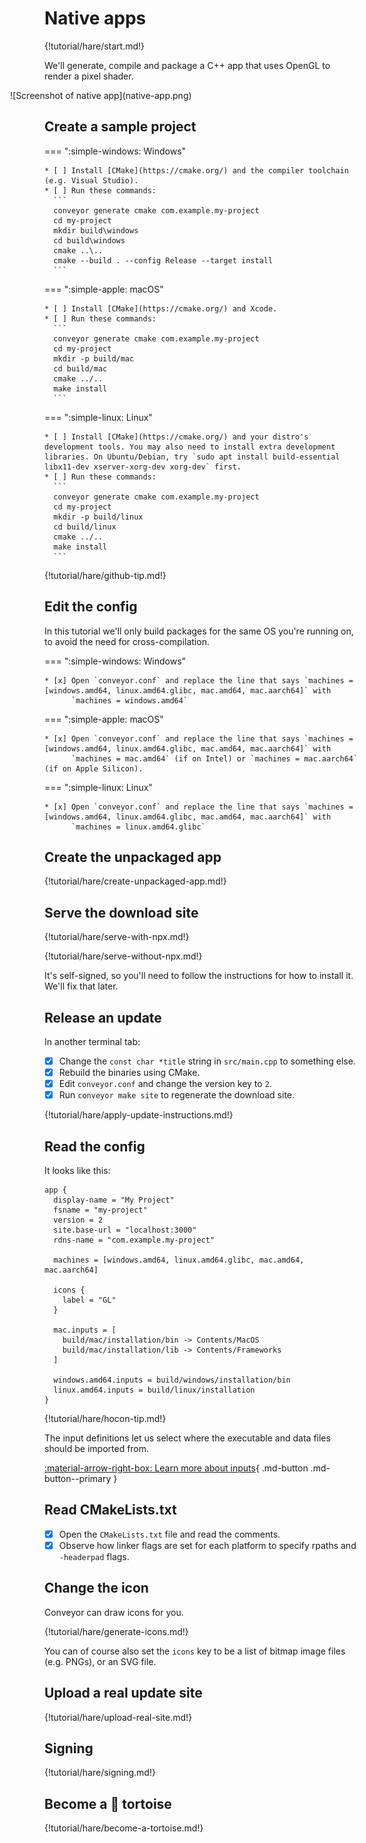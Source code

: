 # Native apps

{!tutorial/hare/start.md!}

We'll generate, compile and package a C++ app that uses OpenGL to render a pixel shader.

<div style="margin-left: -55px" markdown>
![Screenshot of native app](native-app.png)
</div>

## Create a sample project

=== ":simple-windows: Windows"

    * [ ] Install [CMake](https://cmake.org/) and the compiler toolchain (e.g. Visual Studio).
    * [ ] Run these commands: 
      ```
      conveyor generate cmake com.example.my-project
      cd my-project
      mkdir build\windows
      cd build\windows
      cmake ..\..
      cmake --build . --config Release --target install
      ```
  
=== ":simple-apple: macOS"

    * [ ] Install [CMake](https://cmake.org/) and Xcode.
    * [ ] Run these commands:
      ```
      conveyor generate cmake com.example.my-project
      cd my-project
      mkdir -p build/mac
      cd build/mac
      cmake ../..
      make install
      ```

=== ":simple-linux: Linux"

    * [ ] Install [CMake](https://cmake.org/) and your distro's development tools. You may also need to install extra development libraries. On Ubuntu/Debian, try `sudo apt install build-essential libx11-dev xserver-xorg-dev xorg-dev` first.
    * [ ] Run these commands:
      ```
      conveyor generate cmake com.example.my-project
      cd my-project
      mkdir -p build/linux
      cd build/linux
      cmake ../..
      make install
      ```

{!tutorial/hare/github-tip.md!}

## Edit the config

In this tutorial we'll only build packages for the same OS you're running on, to avoid the need for cross-compilation. 

=== ":simple-windows: Windows"

    * [x] Open `conveyor.conf` and replace the line that says `machines = [windows.amd64, linux.amd64.glibc, mac.amd64, mac.aarch64]` with
          `machines = windows.amd64`

=== ":simple-apple: macOS"

    * [x] Open `conveyor.conf` and replace the line that says `machines = [windows.amd64, linux.amd64.glibc, mac.amd64, mac.aarch64]` with
          `machines = mac.amd64` (if on Intel) or `machines = mac.aarch64` (if on Apple Silicon).

=== ":simple-linux: Linux"

    * [x] Open `conveyor.conf` and replace the line that says `machines = [windows.amd64, linux.amd64.glibc, mac.amd64, mac.aarch64]` with
          `machines = linux.amd64.glibc`

## Create the unpackaged app

{!tutorial/hare/create-unpackaged-app.md!}

## Serve the download site

{!tutorial/hare/serve-with-npx.md!}

{!tutorial/hare/serve-without-npx.md!}

It's self-signed, so you'll need to follow the instructions for how to install it. We'll fix that later.

## Release an update

In another terminal tab:

* [x] Change the `const char *title` string in `src/main.cpp` to something else.
* [x] Rebuild the binaries using CMake.
* [x] Edit `conveyor.conf` and change the version key to `2`.
* [x] Run `conveyor make site` to regenerate the download site.

{!tutorial/hare/apply-update-instructions.md!}

## Read the config

It looks like this:

```
app {
  display-name = "My Project"
  fsname = "my-project"
  version = 2
  site.base-url = "localhost:3000"
  rdns-name = "com.example.my-project"

  machines = [windows.amd64, linux.amd64.glibc, mac.amd64, mac.aarch64]

  icons {
    label = "GL"
  }

  mac.inputs = [
    build/mac/installation/bin -> Contents/MacOS
    build/mac/installation/lib -> Contents/Frameworks
  ]

  windows.amd64.inputs = build/windows/installation/bin
  linux.amd64.inputs = build/linux/installation
}
```

{!tutorial/hare/hocon-tip.md!}

The input definitions let us select where the executable and data files should be imported from.

[ :material-arrow-right-box: Learn more about inputs](../../configs/inputs.md){ .md-button .md-button--primary }

## Read CMakeLists.txt

* [x] Open the `CMakeLists.txt` file and read the comments.
* [x] Observe how linker flags are set for each platform to specify rpaths and `-headerpad` flags.

## Change the icon

Conveyor can draw icons for you.

{!tutorial/hare/generate-icons.md!}

You can of course also set the `icons` key to be a list of bitmap image files (e.g. PNGs), or an SVG file.

## Upload a real update site

{!tutorial/hare/upload-real-site.md!}

## Signing

{!tutorial/hare/signing.md!}

## Become a 🐢 tortoise

{!tutorial/hare/become-a-tortoise.md!}

<script>var tutorialSection = 300;</script>
